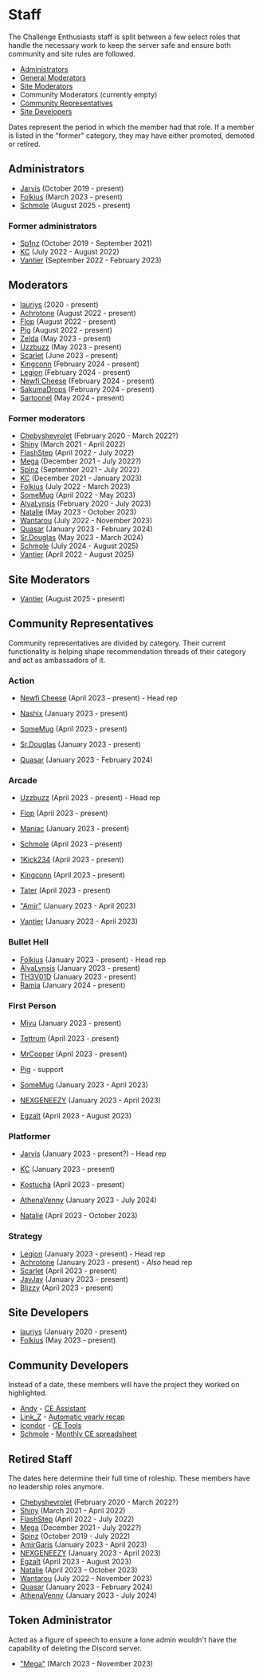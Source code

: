 # Staff

The Challenge Enthusiasts staff is split between a few select roles that handle the necessary work to keep the server safe and ensure both community and site rules are followed.

- [Administrators](/general/staff#administrators)
- [General Moderators](/general/staff#moderators)
- [Site Moderators](/general/staff#site-moderators)
- Community Moderators (currently empty)
- [Community Representatives](/general/staff#community-representatives)
- [Site Developers](/general/staff#site-developers)


Dates represent the period in which the member had that role. If a member is listed in the "former" category, they may have either promoted, demoted or retired.

## Administrators
- [Jarvis](https://cedb.me/user/df0a0319-c1be-4a22-9152-4267216832d1) (October 2019 - present)
- [Folkius](https://cedb.me/user/67bce20e-3306-4b83-8027-d6894d474740) (March 2023 - present)
- [Schmole](https://cedb.me/user/f79b9aa8-b7c1-43b9-95e3-c50c35120a22) (August 2025 - present)
### Former administrators
- [Sp1nz](https://cedb.me/user/38dd742d-e468-4a49-bcc7-6c1d72afd0b7) (October 2019 - September 2021)
- [KC](https://cedb.me/user/fd35c68e-8b44-45a1-8679-d6dbe49623e5) (July 2022 - August 2022)
- [Vantier](https://cedb.me/user/150799a6-9f03-48e2-8724-25f69405ce27) (September 2022 - February 2023)


## Moderators

- [lauriys](https://cedb.me/user/b760c114-ab77-46b3-be8b-cbda5aa8b3f9) (2020 - present)
- [Achrotone](https://cedb.me/user/ee70b232-754c-4501-9ce9-3dce6cd57c3a) (August 2022 - present)
- [Flop](https://cedb.me/user/ee6ab7f7-23df-41d6-a639-6d07e64e9706) (August 2022 - present)
- [Pig](https://cedb.me/user/c38b6dcc-ec69-45bc-b59c-68796a522f66) (August 2022 - present)
- [Zelda](https://cedb.me/user/16e75bae-270a-48f0-abe9-5de4c81d3784) (May 2023 - present)
- [Uzzbuzz](https://cedb.me/user/9e83dc6b-9c6b-4949-9928-722636f749ab) (May 2023 - present)
- [Scarlet](https://cedb.me/user/36cb85be-ab7b-4293-b7ac-c2920297eaa2) (June 2023 - present)
- [Kingconn](https://cedb.me/user/5053c1de-d3cf-4c5e-92e8-ec90607cde11) (February 2024 - present)
- [Legion](https://cedb.me/user/9b3ba1a6-e3b2-4966-a142-1ffa05002f97) (February 2024 - present)
- [Newfi Cheese](https://cedb.me/user/3fde2397-586f-4c76-957c-fff27664da40) (February 2024 - present)
- [SakumaDrops](https://cedb.me/user/a2032443-ba6a-416a-8ee3-47e8ab918ff8) (February 2024 - present)
- [Sartoonel](https://cedb.me/user/42376e0e-5ff2-4fb1-bd86-26be52856570) (May 2024 - present)
### Former moderators
- [Chebyshevrolet](https://cedb.me/user/0f00b344-3ccf-4941-a974-0f2ddeade40e) (February 2020 - March 2022?)
- [Shiny](https://cedb.me/user/371b35d4-bec4-4844-b13a-2a4c215fbaa7) (March 2021 - April 2022)
- [FlashStep](https://cedb.me/user/3be0e29a-43d1-4c7a-bc00-c0f6726b524c) (April 2022 - July 2022)
- [Mega](https://cedb.me/user/92a65a6d-0aeb-4d6b-b333-f00e986b2fbf) (December 2021 - July 2022?)
- [Spinz](https://cedb.me/user/38dd742d-e468-4a49-bcc7-6c1d72afd0b7) (September 2021 - July 2022)
- [KC](https://cedb.me/user/fd35c68e-8b44-45a1-8679-d6dbe49623e5) (December 2021 - January 2023)
- [Folkius](https://cedb.me/user/67bce20e-3306-4b83-8027-d6894d474740) (July 2022 - March 2023)
- [SomeMug](https://cedb.me/user/422108a7-731d-49da-ad8c-4c605b1bb181) (April 2022 - May 2023) 
- [AlvaLynsis](https://cedb.me/user/6adc8f82-e991-4052-bc1d-6e3205593e25) (February 2020 - July 2023)
- [Natalie](https://cedb.me/user/75875716-9a2e-44c1-bca4-0ba3aeb7f927) (May 2023 - October 2023)
- [Wantarou](https://cedb.me/user/eebbf608-18b4-4f40-9bbb-1c49b9c64fe0) (July 2022 - November 2023)
- [Quasar](https://cedb.me/user/faa56e7e-4b24-4fd5-a75c-6ef79a4b5f1e) (January 2023 - February 2024)
- [Sr.Douglas](https://cedb.me/user/ae791c2c-8946-495b-83a5-01fcc963f89e) (May 2023 - March 2024)
- [Schmole](https://cedb.me/user/f79b9aa8-b7c1-43b9-95e3-c50c35120a22) (July 2024 - August 2025)
- [Vantier](https://cedb.me/user/150799a6-9f03-48e2-8724-25f69405ce27) (April 2022 - August 2025)



## Site Moderators
- [Vantier](https://cedb.me/user/150799a6-9f03-48e2-8724-25f69405ce27) (August 2025 - present)

## Community Representatives
Community representatives are divided by category. Their current functionality is helping shape recommendation threads of their category and act as ambassadors of it.
### Action
- [Newfi Cheese](https://cedb.me/user/3fde2397-586f-4c76-957c-fff27664da40) (April 2023 - present) - Head rep
- [Nashix](https://cedb.me/user/76a52463-7006-4256-82e3-169e15c610b2) (January 2023 - present)
- [SomeMug](https://cedb.me/user/422108a7-731d-49da-ad8c-4c605b1bb181) (April 2023 - present)
- [Sr.Douglas](https://cedb.me/user/ae791c2c-8946-495b-83a5-01fcc963f89e) (January 2023 - present)

- [Quasar](https://cedb.me/user/faa56e7e-4b24-4fd5-a75c-6ef79a4b5f1e) (January 2023 - February 2024)
### Arcade
- [Uzzbuzz](https://cedb.me/user/9e83dc6b-9c6b-4949-9928-722636f749ab) (April 2023 - present) - Head rep
- [Flop](https://cedb.me/user/ee6ab7f7-23df-41d6-a639-6d07e64e9706) (April 2023 - present)
- [Maniac](https://cedb.me/user/4e0ddc4b-f1ef-4ab2-bf46-5b7e3c33daa6) (January 2023 - present)
- [Schmole](https://cedb.me/user/f79b9aa8-b7c1-43b9-95e3-c50c35120a22) (April 2023 - present)
- [1Kick234](https://cedb.me/user/5d5518a1-fdee-426b-ae2d-6d9c22a8a941) (April 2023 - present)
- [Kingconn](https://cedb.me/user/5053c1de-d3cf-4c5e-92e8-ec90607cde11) (April 2023 - present)
- [Tater](https://cedb.me/user/795f5b9e-7fca-4d8c-8f55-66a968f81d9e) (April 2023 - present)

- ["Amir"](https://cedb.me/user/ca169142-cdd6-4ce5-9409-99408f8118d9) (January 2023 - April 2023)
- [Vantier](https://cedb.me/user/150799a6-9f03-48e2-8724-25f69405ce27) (January 2023 - April 2023)

### Bullet Hell
- [Folkius](https://cedb.me/user/67bce20e-3306-4b83-8027-d6894d474740) (January 2023 - present) - Head rep
- [AlvaLynsis](https://cedb.me/user/6adc8f82-e991-4052-bc1d-6e3205593e25) (January 2023 - present)
- [TH3V01D](https://cedb.me/user/df035288-181e-43b1-bd4c-f3f0f0846d91) (January 2023 - present)
- [Ramia](https://cedb.me/user/992f86df-6327-47f7-ba0c-0212126c0aaf) (January 2024 - present)

### First Person
- [Miyu](https://cedb.me/user/99fe2f50-05ce-4ba1-8865-8399d84fed24) (January 2023 - present)
- [Tettrum](https://cedb.me/user/2ff757f3-6526-46fb-9e35-6eb2cd21cf38) (April 2023 - present)
- [MrCooper](https://cedb.me/user/c9a67a56-2676-4874-ae81-7f991f414790) (April 2023 - present)
- [Pig](https://cedb.me/user/c38b6dcc-ec69-45bc-b59c-68796a522f66) - support

- [SomeMug](https://cedb.me/user/422108a7-731d-49da-ad8c-4c605b1bb181) (January 2023 - April 2023)
- [NEXGENEEZY](https://cedb.me/user/f7700746-721b-4a58-a700-c047a84d7bfd) (January 2023 - April 2023)
- [Egzalt](https://cedb.me/user/930f5ef4-27dc-4d0c-9709-796f360d3dfd) (April 2023 - August 2023)
### Platformer
- [Jarvis](https://cedb.me/user/df0a0319-c1be-4a22-9152-4267216832d1) (January 2023 - present?) - Head rep
- [KC](https://cedb.me/user/fd35c68e-8b44-45a1-8679-d6dbe49623e5) (January 2023 - present)
- [Kostucha](https://cedb.me/user/7c2c6d6b-ffc2-49c7-8c9c-26b8455eb26f) (April 2023 - present)

- [AthenaVenny](https://cedb.me/user/e790e8f0-f67e-4646-8fa9-de436b2c8d5e) (January 2023 - July 2024)
- [Natalie](https://cedb.me/user/75875716-9a2e-44c1-bca4-0ba3aeb7f927) (April 2023 - October 2023)
### Strategy
- [Legion](https://cedb.me/user/9b3ba1a6-e3b2-4966-a142-1ffa05002f97) (January 2023 - present) - Head rep
- [Achrotone](https://cedb.me/user/ee70b232-754c-4501-9ce9-3dce6cd57c3a) (January 2023 - present) - *Also* head rep
- [Scarlet](https://cedb.me/user/36cb85be-ab7b-4293-b7ac-c2920297eaa2) (April 2023 - present)
- [JayJay](https://cedb.me/user/63c6839c-ca09-45b2-af81-9cb4bb63b10b) (January 2023 - present)
- [Blizzy](https://cedb.me/user/d8503a78-4447-4a5c-865d-84f239f768e3) (April 2023 - present)

## Site Developers
- [lauriys](https://cedb.me/user/b760c114-ab77-46b3-be8b-cbda5aa8b3f9) (January 2020 - present)
- [Folkius](https://cedb.me/user/67bce20e-3306-4b83-8027-d6894d474740) (May 2023 - present)

## Community Developers
Instead of a date, these members will have the project they worked on highlighted.

- [Andy](https://cedb.me/user/d7cb0869-5ed9-465c-87bf-0fb95aaebbd5) - [CE Assistant](/general/ce-assistant)
- [Link_Z](https://cedb.me/user/b25da9bc-760c-4cba-9869-a79f97c459c1) - [Automatic yearly recap](https://cesummary.vercel.app)
- [Icondor](https://cedb.me/user/9a813b2a-27a8-4fb7-ac8c-805d14c0d47e) - [CE Tools](https://icondor15.github.io/CETools/CETools.html)
- [Schmole](https://cedb.me/user/f79b9aa8-b7c1-43b9-95e3-c50c35120a22) - [Monthly CE spreadsheet](https://docs.google.com/spreadsheets/d/1oAUw5dZdqZa1FWqrBV9MQQTr8Eq8g33zwEb49vk3hrk/)

## Retired Staff
The dates here determine their full time of roleship. These members have no leadership roles anymore.

- [Chebyshevrolet](https://cedb.me/user/0f00b344-3ccf-4941-a974-0f2ddeade40e) (February 2020 - March 2022?)
- [Shiny](https://cedb.me/user/371b35d4-bec4-4844-b13a-2a4c215fbaa7) (March 2021 - April 2022)
- [FlashStep](https://cedb.me/user/3be0e29a-43d1-4c7a-bc00-c0f6726b524c) (April 2022 - July 2022)
- [Mega](https://cedb.me/user/92a65a6d-0aeb-4d6b-b333-f00e986b2fbf) (December 2021 - July 2022?)
- [Spinz](https://cedb.me/user/38dd742d-e468-4a49-bcc7-6c1d72afd0b7) (October 2019 - July 2022)
- [AmirGaris](https://cedb.me/user/ca169142-cdd6-4ce5-9409-99408f8118d9) (January 2023 - April 2023)
- [NEXGENEEZY](https://cedb.me/user/f7700746-721b-4a58-a700-c047a84d7bfd) (January 2023 - April 2023)
- [Egzalt](https://cedb.me/user/930f5ef4-27dc-4d0c-9709-796f360d3dfd) (April 2023 - August 2023)
- [Natalie](https://cedb.me/user/75875716-9a2e-44c1-bca4-0ba3aeb7f927) (April 2023 - October 2023)
- [Wantarou](https://cedb.me/user/eebbf608-18b4-4f40-9bbb-1c49b9c64fe0) (July 2022 - November 2023)
- [Quasar](https://cedb.me/user/faa56e7e-4b24-4fd5-a75c-6ef79a4b5f1e) (January 2023 - February 2024)
- [AthenaVenny](https://cedb.me/user/e790e8f0-f67e-4646-8fa9-de436b2c8d5e) (January 2023 - July 2024)


## Token Administrator
Acted as a figure of speech to ensure a lone admin wouldn't have the capability of deleting the Discord server.
- ["Mega"](https://cedb.me/user/92a65a6d-0aeb-4d6b-b333-f00e986b2fbf) (March 2023 - November 2023)